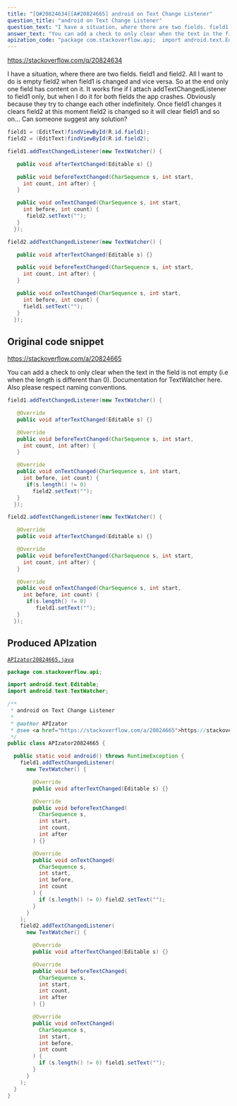 ```yaml
---
title: "[Q#20824634][A#20824665] android on Text Change Listener"
question_title: "android on Text Change Listener"
question_text: "I have a situation, where there are two fields. field1 and field2. All I want to do is empty field2 when field1 is changed and vice versa. So at the end only one field has content on it. It works fine if I attach addTextChangedListener to field1 only, but when I do it for both fields the app crashes. Obviously because they try to change each other indefinitely. Once field1 changes it clears field2 at this moment field2 is changed so it will clear field1 and so on... Can someone suggest any solution?"
answer_text: "You can add a check to only clear when the text in the field is not empty (i.e when the length is different than 0). Documentation for TextWatcher here. Also please respect naming conventions."
apization_code: "package com.stackoverflow.api;  import android.text.Editable; import android.text.TextWatcher;  /**  * android on Text Change Listener  *  * @author APIzator  * @see <a href=\"https://stackoverflow.com/a/20824665\">https://stackoverflow.com/a/20824665</a>  */ public class APIzator20824665 {    public static void android() throws RuntimeException {     field1.addTextChangedListener(       new TextWatcher() {          @Override         public void afterTextChanged(Editable s) {}          @Override         public void beforeTextChanged(           CharSequence s,           int start,           int count,           int after         ) {}          @Override         public void onTextChanged(           CharSequence s,           int start,           int before,           int count         ) {           if (s.length() != 0) field2.setText(\"\");         }       }     );     field2.addTextChangedListener(       new TextWatcher() {          @Override         public void afterTextChanged(Editable s) {}          @Override         public void beforeTextChanged(           CharSequence s,           int start,           int count,           int after         ) {}          @Override         public void onTextChanged(           CharSequence s,           int start,           int before,           int count         ) {           if (s.length() != 0) field1.setText(\"\");         }       }     );   } }"
---
```


https://stackoverflow.com/q/20824634

I have a situation, where there are two fields. field1 and field2. All I want
to do is empty field2 when field1 is changed and vice versa. So at the end only
one field has content on it.
It works fine if I attach addTextChangedListener to field1 only, but when
I do it for both fields the app crashes. Obviously because they try to change
each other indefinitely. Once field1 changes it clears field2 at this moment
field2 is changed so it will clear field1 and so on...
Can someone suggest any solution?


```java
field1 = (EditText)findViewById(R.id.field1);
field2 = (EditText)findViewById(R.id.field2);

field1.addTextChangedListener(new TextWatcher() {

   public void afterTextChanged(Editable s) {}

   public void beforeTextChanged(CharSequence s, int start,
     int count, int after) {
   }

   public void onTextChanged(CharSequence s, int start,
     int before, int count) {
      field2.setText("");
   }
  });

field2.addTextChangedListener(new TextWatcher() {

   public void afterTextChanged(Editable s) {}

   public void beforeTextChanged(CharSequence s, int start,
     int count, int after) {
   }

   public void onTextChanged(CharSequence s, int start,
     int before, int count) {
     field1.setText("");
   }
  });
```


## Original code snippet

https://stackoverflow.com/a/20824665

You can add a check to only clear when the text in the field is not empty (i.e when the length is different than 0).
Documentation for TextWatcher here.
Also please respect naming conventions.

```java
field1.addTextChangedListener(new TextWatcher() {

   @Override
   public void afterTextChanged(Editable s) {}

   @Override    
   public void beforeTextChanged(CharSequence s, int start,
     int count, int after) {
   }

   @Override    
   public void onTextChanged(CharSequence s, int start,
     int before, int count) {
      if(s.length() != 0)
        field2.setText("");
   }
  });

field2.addTextChangedListener(new TextWatcher() {

   @Override
   public void afterTextChanged(Editable s) {}

   @Override
   public void beforeTextChanged(CharSequence s, int start,
     int count, int after) {
   }

   @Override
   public void onTextChanged(CharSequence s, int start,
     int before, int count) {
      if(s.length() != 0)
         field1.setText("");
   }
  });
```

## Produced APIzation

[`APIzator20824665.java`](https://github.com/pasqualesalza/apization-temp-data/raw/master/apizations/java/APIzator20824665.java)

```java
package com.stackoverflow.api;

import android.text.Editable;
import android.text.TextWatcher;

/**
 * android on Text Change Listener
 *
 * @author APIzator
 * @see <a href="https://stackoverflow.com/a/20824665">https://stackoverflow.com/a/20824665</a>
 */
public class APIzator20824665 {

  public static void android() throws RuntimeException {
    field1.addTextChangedListener(
      new TextWatcher() {

        @Override
        public void afterTextChanged(Editable s) {}

        @Override
        public void beforeTextChanged(
          CharSequence s,
          int start,
          int count,
          int after
        ) {}

        @Override
        public void onTextChanged(
          CharSequence s,
          int start,
          int before,
          int count
        ) {
          if (s.length() != 0) field2.setText("");
        }
      }
    );
    field2.addTextChangedListener(
      new TextWatcher() {

        @Override
        public void afterTextChanged(Editable s) {}

        @Override
        public void beforeTextChanged(
          CharSequence s,
          int start,
          int count,
          int after
        ) {}

        @Override
        public void onTextChanged(
          CharSequence s,
          int start,
          int before,
          int count
        ) {
          if (s.length() != 0) field1.setText("");
        }
      }
    );
  }
}

```